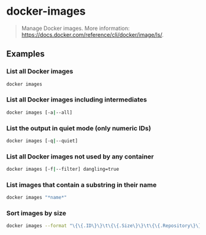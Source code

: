 # docker-images

> Manage Docker images. More information: <https://docs.docker.com/reference/cli/docker/image/ls/>.

## Examples

### List all Docker images

```bash
docker images
```

### List all Docker images including intermediates

```bash
docker images [-a|--all]
```

### List the output in quiet mode (only numeric IDs)

```bash
docker images [-q|--quiet]
```

### List all Docker images not used by any container

```bash
docker images [-f|--filter] dangling=true
```

### List images that contain a substring in their name

```bash
docker images "*name*"
```

### Sort images by size

```bash
docker images --format "\{\{.ID\}\}\t\{\{.Size\}\}\t\{\{.Repository\}\}:\{\{.Tag\}\}" | sort [-k|--key] 2 [-h|--human-numeric-sort]
```
